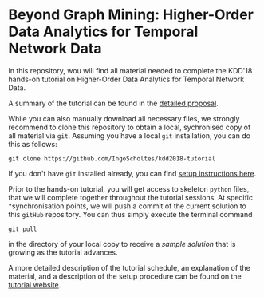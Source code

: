 # Beyond Graph Mining: Higher-Order Data Analytics for Temporal Network Data

In this repository, wou will find all material needed to complete the KDD'18 hands-on tutorial on Higher-Order Data Analytics for Temporal Network Data.  

A summary of the tutorial can be found in the [detailed proposal](https://www.researchgate.net/publication/325168357_Beyond_Graph_Mining_Higher-Order_Data_Analytics_for_Temporal_Network_Data).

While you can also manually download all necessary files, we strongly recommend to clone this repository to obtain a local, sychronised copy of all material via `git`. Assuming you have a local `git` installation, you can do this as follows:  

`git clone https://github.com/IngoScholtes/kdd2018-tutorial`

If you don't have `git` installed already, you can find [setup instructions here](https://help.github.com/articles/set-up-git/).

Prior to the hands-on tutorial, you will get access to skeleton `python` files, that we will complete together throughout the tutorial sessions. At specific *synchronisation points, we will push a commit of the current solution to this `gitHub` repository. You can thus simply execute the terminal command

`git pull`

in the directory of your local copy to receive a *sample solution* that is growing as the tutorial advances.

A more detailed description of the tutorial schedule, an explanation of the material, and a description of the setup procedure can be found on the [tutorial website](https://IngoScholtes.github.io/kdd2018-tutorial/). 
